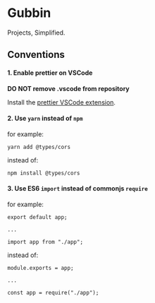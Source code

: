 # Gubbin

Projects, Simplified.

## Conventions

#### 1. Enable prettier on VSCode

**DO NOT remove .vscode from repository**

Install the [prettier VSCode extension](https://prettier.io/docs/en/editors.html).

#### 2. Use `yarn` instead of `npm`

for example:

```
yarn add @types/cors
```

instead of:

```
npm install @types/cors
```

#### 3. Use ES6 `import` instead of commonjs `require`

for example:

```
export default app;

...

import app from "./app";
```

instead of:

```
module.exports = app;

...

const app = require("./app");
```
